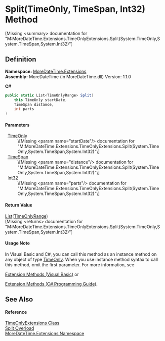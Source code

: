 # Split(TimeOnly, TimeSpan, Int32) Method


\[Missing &lt;summary&gt; documentation for "M:MoreDateTime.Extensions.TimeOnlyExtensions.Split(System.TimeOnly,System.TimeSpan,System.Int32)"\]



## Definition
**Namespace:** <a href="N_MoreDateTime_Extensions">MoreDateTime.Extensions</a>  
**Assembly:** MoreDateTime (in MoreDateTime.dll) Version: 1.1.0

**C#**
``` C#
public static List<TimeOnlyRange> Split(
	this TimeOnly startDate,
	TimeSpan distance,
	int parts
)
```



#### Parameters
<dl><dt>  <a href="https://learn.microsoft.com/dotnet/api/system.timeonly" target="_blank" rel="noopener noreferrer">TimeOnly</a></dt><dd>\[Missing &lt;param name="startDate"/&gt; documentation for "M:MoreDateTime.Extensions.TimeOnlyExtensions.Split(System.TimeOnly,System.TimeSpan,System.Int32)"\]</dd><dt>  <a href="https://learn.microsoft.com/dotnet/api/system.timespan" target="_blank" rel="noopener noreferrer">TimeSpan</a></dt><dd>\[Missing &lt;param name="distance"/&gt; documentation for "M:MoreDateTime.Extensions.TimeOnlyExtensions.Split(System.TimeOnly,System.TimeSpan,System.Int32)"\]</dd><dt>  <a href="https://learn.microsoft.com/dotnet/api/system.int32" target="_blank" rel="noopener noreferrer">Int32</a></dt><dd>\[Missing &lt;param name="parts"/&gt; documentation for "M:MoreDateTime.Extensions.TimeOnlyExtensions.Split(System.TimeOnly,System.TimeSpan,System.Int32)"\]</dd></dl>

#### Return Value
<a href="https://learn.microsoft.com/dotnet/api/system.collections.generic.list-1" target="_blank" rel="noopener noreferrer">List</a>(<a href="T_MoreDateTime_TimeOnlyRange">TimeOnlyRange</a>)  
\[Missing &lt;returns&gt; documentation for "M:MoreDateTime.Extensions.TimeOnlyExtensions.Split(System.TimeOnly,System.TimeSpan,System.Int32)"\]

#### Usage Note
In Visual Basic and C#, you can call this method as an instance method on any object of type <a href="https://learn.microsoft.com/dotnet/api/system.timeonly" target="_blank" rel="noopener noreferrer">TimeOnly</a>. When you use instance method syntax to call this method, omit the first parameter. For more information, see <a href="https://docs.microsoft.com/dotnet/visual-basic/programming-guide/language-features/procedures/extension-methods" target="_blank" rel="noopener noreferrer">

Extension Methods (Visual Basic)</a> or <a href="https://docs.microsoft.com/dotnet/csharp/programming-guide/classes-and-structs/extension-methods" target="_blank" rel="noopener noreferrer">

Extension Methods (C# Programming Guide)</a>.

## See Also


#### Reference
<a href="T_MoreDateTime_Extensions_TimeOnlyExtensions">TimeOnlyExtensions Class</a>  
<a href="Overload_MoreDateTime_Extensions_TimeOnlyExtensions_Split">Split Overload</a>  
<a href="N_MoreDateTime_Extensions">MoreDateTime.Extensions Namespace</a>  
